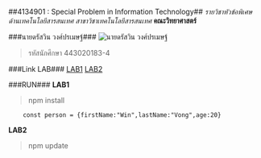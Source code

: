 ##4134901 : Special Problem in Information Technology##
_รายวิชาหัวข้อพิเศษด้านเทคโนโลยีสารสนเทศ_
_สาขาวิชาเทคโนโลยีสารสนเทศ_
**คณะวิทยาศาสตร์**

###นายดรัสวิน วงศ์ปรเมษฐ์###
![นายดรัสวิน วงศ์ปรเมษฐ์](http://science.bru.ac.th/wp-content/uploads/2017/10/%E0%B8%94%E0%B8%A3%E0%B8%B1%E0%B8%AA%E0%B8%A7%E0%B8%B4%E0%B8%99.jpg)

> รหัสนักศึกษา 443020183-4

###Link LAB###
[LAB1](https://github.com/dadwindad/4132202-2-64-SEC02/tree/master/LAB1)
[LAB2](https://github.com/dadwindad/4132202-2-64-SEC02/tree/master/LAB2)

###RUN###
**LAB1**

> npm install

```
    const person = {firstName:"Win",lastName:"Vong",age:20}
```

**LAB2**

> npm update
